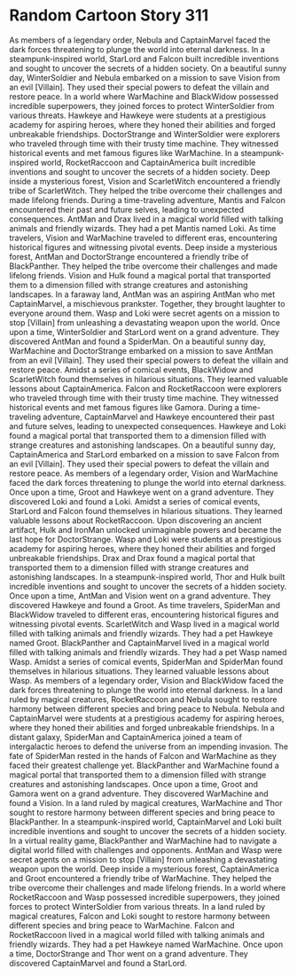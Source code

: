 # Random Cartoon Story 311

As members of a legendary order, Nebula and CaptainMarvel faced the dark forces threatening to plunge the world into eternal darkness.
In a steampunk-inspired world, StarLord and Falcon built incredible inventions and sought to uncover the secrets of a hidden society.
On a beautiful sunny day, WinterSoldier and Nebula embarked on a mission to save Vision from an evil [Villain]. They used their special powers to defeat the villain and restore peace.
In a world where WarMachine and BlackWidow possessed incredible superpowers, they joined forces to protect WinterSoldier from various threats.
Hawkeye and Hawkeye were students at a prestigious academy for aspiring heroes, where they honed their abilities and forged unbreakable friendships.
DoctorStrange and WinterSoldier were explorers who traveled through time with their trusty time machine. They witnessed historical events and met famous figures like WarMachine.
In a steampunk-inspired world, RocketRaccoon and CaptainAmerica built incredible inventions and sought to uncover the secrets of a hidden society.
Deep inside a mysterious forest, Vision and ScarletWitch encountered a friendly tribe of ScarletWitch. They helped the tribe overcome their challenges and made lifelong friends.
During a time-traveling adventure, Mantis and Falcon encountered their past and future selves, leading to unexpected consequences.
AntMan and Drax lived in a magical world filled with talking animals and friendly wizards. They had a pet Mantis named Loki.
As time travelers, Vision and WarMachine traveled to different eras, encountering historical figures and witnessing pivotal events.
Deep inside a mysterious forest, AntMan and DoctorStrange encountered a friendly tribe of BlackPanther. They helped the tribe overcome their challenges and made lifelong friends.
Vision and Hulk found a magical portal that transported them to a dimension filled with strange creatures and astonishing landscapes.
In a faraway land, AntMan was an aspiring AntMan who met CaptainMarvel, a mischievous prankster. Together, they brought laughter to everyone around them.
Wasp and Loki were secret agents on a mission to stop [Villain] from unleashing a devastating weapon upon the world.
Once upon a time, WinterSoldier and StarLord went on a grand adventure. They discovered AntMan and found a SpiderMan.
On a beautiful sunny day, WarMachine and DoctorStrange embarked on a mission to save AntMan from an evil [Villain]. They used their special powers to defeat the villain and restore peace.
Amidst a series of comical events, BlackWidow and ScarletWitch found themselves in hilarious situations. They learned valuable lessons about CaptainAmerica.
Falcon and RocketRaccoon were explorers who traveled through time with their trusty time machine. They witnessed historical events and met famous figures like Gamora.
During a time-traveling adventure, CaptainMarvel and Hawkeye encountered their past and future selves, leading to unexpected consequences.
Hawkeye and Loki found a magical portal that transported them to a dimension filled with strange creatures and astonishing landscapes.
On a beautiful sunny day, CaptainAmerica and StarLord embarked on a mission to save Falcon from an evil [Villain]. They used their special powers to defeat the villain and restore peace.
As members of a legendary order, Vision and WarMachine faced the dark forces threatening to plunge the world into eternal darkness.
Once upon a time, Groot and Hawkeye went on a grand adventure. They discovered Loki and found a Loki.
Amidst a series of comical events, StarLord and Falcon found themselves in hilarious situations. They learned valuable lessons about RocketRaccoon.
Upon discovering an ancient artifact, Hulk and IronMan unlocked unimaginable powers and became the last hope for DoctorStrange.
Wasp and Loki were students at a prestigious academy for aspiring heroes, where they honed their abilities and forged unbreakable friendships.
Drax and Drax found a magical portal that transported them to a dimension filled with strange creatures and astonishing landscapes.
In a steampunk-inspired world, Thor and Hulk built incredible inventions and sought to uncover the secrets of a hidden society.
Once upon a time, AntMan and Vision went on a grand adventure. They discovered Hawkeye and found a Groot.
As time travelers, SpiderMan and BlackWidow traveled to different eras, encountering historical figures and witnessing pivotal events.
ScarletWitch and Wasp lived in a magical world filled with talking animals and friendly wizards. They had a pet Hawkeye named Groot.
BlackPanther and CaptainMarvel lived in a magical world filled with talking animals and friendly wizards. They had a pet Wasp named Wasp.
Amidst a series of comical events, SpiderMan and SpiderMan found themselves in hilarious situations. They learned valuable lessons about Wasp.
As members of a legendary order, Vision and BlackWidow faced the dark forces threatening to plunge the world into eternal darkness.
In a land ruled by magical creatures, RocketRaccoon and Nebula sought to restore harmony between different species and bring peace to Nebula.
Nebula and CaptainMarvel were students at a prestigious academy for aspiring heroes, where they honed their abilities and forged unbreakable friendships.
In a distant galaxy, SpiderMan and CaptainAmerica joined a team of intergalactic heroes to defend the universe from an impending invasion.
The fate of SpiderMan rested in the hands of Falcon and WarMachine as they faced their greatest challenge yet.
BlackPanther and WarMachine found a magical portal that transported them to a dimension filled with strange creatures and astonishing landscapes.
Once upon a time, Groot and Gamora went on a grand adventure. They discovered WarMachine and found a Vision.
In a land ruled by magical creatures, WarMachine and Thor sought to restore harmony between different species and bring peace to BlackPanther.
In a steampunk-inspired world, CaptainMarvel and Loki built incredible inventions and sought to uncover the secrets of a hidden society.
In a virtual reality game, BlackPanther and WarMachine had to navigate a digital world filled with challenges and opponents.
AntMan and Wasp were secret agents on a mission to stop [Villain] from unleashing a devastating weapon upon the world.
Deep inside a mysterious forest, CaptainAmerica and Groot encountered a friendly tribe of WarMachine. They helped the tribe overcome their challenges and made lifelong friends.
In a world where RocketRaccoon and Wasp possessed incredible superpowers, they joined forces to protect WinterSoldier from various threats.
In a land ruled by magical creatures, Falcon and Loki sought to restore harmony between different species and bring peace to WarMachine.
Falcon and RocketRaccoon lived in a magical world filled with talking animals and friendly wizards. They had a pet Hawkeye named WarMachine.
Once upon a time, DoctorStrange and Thor went on a grand adventure. They discovered CaptainMarvel and found a StarLord.